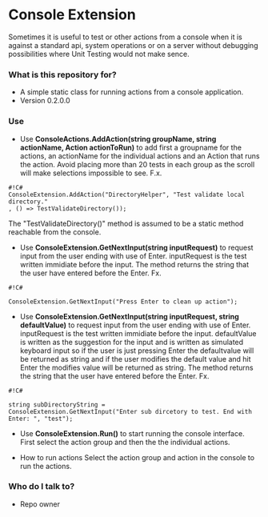 # Console Extension #

Sometimes it is useful to test or other actions from a console when it is against a standard api, system operations or on a server without debugging possibilities where Unit Testing would not make sence.

### What is this repository for? ###

* A simple static class for running actions from a console application.
* Version 0.2.0.0

### Use ###


* Use **ConsoleActions.AddAction(string groupName, string actionName, Action actionToRun)** to add first a groupname for the actions, an actionName for the individual actions and an Action that runs the action. Avoid placing more than 20 tests in each group as the scroll will make selections impossible to see.
F.x. 
```
#!C#
ConsoleExtension.AddAction("DirectoryHelper", "Test validate local directory."
, () => TestValidateDirectory());

```
The "TestValidateDirectory()" method is assumed to be a static method reachable from the console.

* Use **ConsoleExtension.GetNextInput(string inputRequest)** to request input from the user ending with use of Enter. inputRequest is the test written immidiate before the input. The method returns the string that the user have entered before the Enter.
Fx.

```
#!C#

ConsoleExtension.GetNextInput("Press Enter to clean up action");

```


* Use **ConsoleExtension.GetNextInput(string inputRequest, string defaultValue)** to request input from the user ending with use of Enter. inputRequest is the test written immidiate before the input. defaultValue is written as the suggestion for the input and is written as simulated keyboard input so if the user is just pressing Enter  the defaultvalue will be returned as string and if the user modifies the default value and hit Enter the modifies value will be returned as string. The method returns the string that the user have entered before the Enter.
Fx.

```
#!C#

string subDirectoryString = 
ConsoleExtension.GetNextInput("Enter sub dircetory to test. End with Enter: ", "test");
```


* Use **ConsoleExtension.Run()** to start running the console interface. First select the action group and then the the individual actions.

* How to run actions
Select the action group and action in the console to run the actions.

### Who do I talk to? ###

* Repo owner